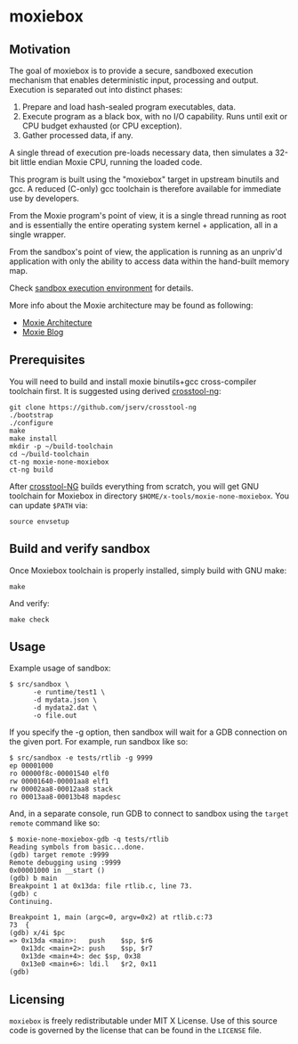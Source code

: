 # moxiebox

## Motivation

The goal of moxiebox is to provide a secure, sandboxed execution
mechanism that enables deterministic input, processing and output.
Execution is separated out into distinct phases:

1. Prepare and load hash-sealed program executables, data.
2. Execute program as a black box, with no I/O capability.
   Runs until exit or CPU budget exhausted (or CPU exception).
3. Gather processed data, if any.

A single thread of execution pre-loads necessary data, then simulates a
32-bit little endian Moxie CPU, running the loaded code.

This program is built using the "moxiebox" target in upstream binutils
and gcc.  A reduced (C-only) gcc toolchain is therefore available for
immediate use by developers.

From the Moxie program's point of view, it is a single thread running
as root and is essentially the entire operating system kernel +
application, all in a single wrapper.

From the sandbox's point of view, the application is running as an
unpriv'd application with only the ability to access data within the
hand-built memory map.

Check [sandbox execution environment](sandbox-design.md) for details.

More info about the Moxie architecture may be found as following:
* [Moxie Architecture](http://moxielogic.org/blog/pages/architecture.html)
* [Moxie Blog](http://moxielogic.org/blog)


## Prerequisites

You will need to build and install moxie binutils+gcc cross-compiler
toolchain first. It is suggested using derived [crosstool-ng](https://github.com/jserv/crosstool-ng):

    git clone https://github.com/jserv/crosstool-ng
    ./bootstrap
    ./configure
    make
    make install
    mkdir -p ~/build-toolchain
    cd ~/build-toolchain
    ct-ng moxie-none-moxiebox
    ct-ng build

After [crosstool-NG](https://crosstool-ng.github.io/docs/) builds everything
from scratch, you will get GNU toolchain for Moxiebox in directory
`$HOME/x-tools/moxie-none-moxiebox`. You can update `$PATH` via:

    source envsetup


## Build and verify sandbox

Once Moxiebox toolchain is properly installed, simply build with GNU make:

    make

And verify:

    make check


## Usage

Example usage of sandbox:

    $ src/sandbox \
          -e runtime/test1 \
          -d mydata.json \
          -d mydata2.dat \
          -o file.out

If you specify the -g <port> option, then sandbox will wait for a GDB
connection on the given port.  For example, run sandbox like so:

    $ src/sandbox -e tests/rtlib -g 9999
    ep 00001000
    ro 00000f8c-00001540 elf0
    rw 00001640-00001aa8 elf1
    rw 00002aa8-00012aa8 stack
    ro 00013aa8-00013b48 mapdesc
    
And, in a separate console, run GDB to connect to sandbox using the
`target remote` command like so:

    $ moxie-none-moxiebox-gdb -q tests/rtlib
    Reading symbols from basic...done.
    (gdb) target remote :9999
    Remote debugging using :9999
    0x00001000 in __start ()
    (gdb) b main
    Breakpoint 1 at 0x13da: file rtlib.c, line 73.
    (gdb) c
    Continuing.

    Breakpoint 1, main (argc=0, argv=0x2) at rtlib.c:73
    73	{
    (gdb) x/4i $pc
    => 0x13da <main>:	push	$sp, $r6
       0x13dc <main+2>:	push	$sp, $r7
       0x13de <main+4>:	dec	$sp, 0x38
       0x13e0 <main+6>:	ldi.l	$r2, 0x11
    (gdb)


## Licensing

`moxiebox` is freely redistributable under MIT X License.
Use of this source code is governed by the license that can be found
in the `LICENSE` file.
